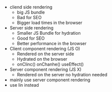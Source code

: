 - cliend side rendering
  - big JS bundle
  - Bad for SEO
  - Bigger load times in the browser
- Server side rendering
  - Smaller JS Bundle for hydration
  - Good for SEO
  - Better performance in the browser
- Client component rendering (JS O)
  - Rendered on the server side
  - Hydrated on the browser
  - onClinc() onChanhe() useEffect()
- Server component rendering (JS X)
  - Rendered on the server no hydration needed
- mainly use server component rendering
- use lin instead
